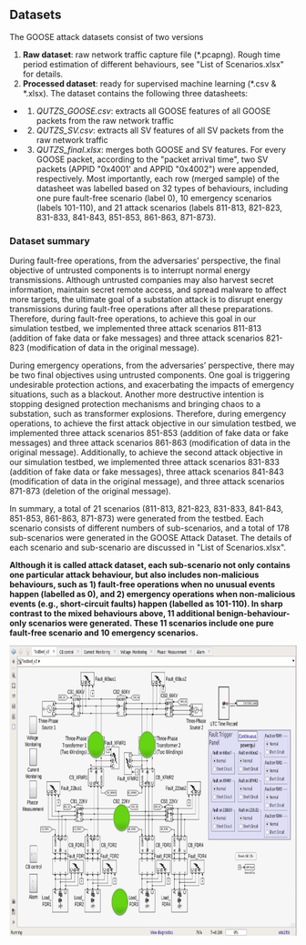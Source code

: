 ## Datasets
The GOOSE attack datasets consist of two versions
1. **Raw dataset**: raw network traffic capture file (\*.pcapng). Rough time period estimation of different behaviours, see "List of Scenarios.xlsx" for details.
2. **Processed dataset**: ready for supervised machine learning (\*.csv & \*.xlsx). The dataset contains the following three datasheets:
- 1) *QUTZS_GOOSE.csv*: extracts all GOOSE features of all GOOSE packets from the raw network traffic 
- 2) *QUTZS_SV.csv*: extracts all SV features of all SV packets from the raw network traffic
- 3) *QUTZS_final.xlsx*: merges both GOOSE and SV features. For every GOOSE packet, according to the "packet arrival time", two SV packets (APPID "0x4001' and APPID "0x4002") were appended, respectively. Most importantly, each row (merged sample) of the datasheet was labelled based on 32 types of behaviours, including one pure fault-free scenario (label 0), 10 emergency scenarios (labels 101-110), and 21 attack scenarios (labels 811-813, 821-823, 831-833, 841-843, 851-853, 861-863, 871-873).

### Dataset summary
During fault-free operations, from the adversaries’ perspective, the final objective of untrusted components is to interrupt normal energy transmissions. Although untrusted companies may also harvest secret information, maintain secret remote access, and spread malware to affect more targets, the ultimate goal of a substation attack is to disrupt energy transmissions during fault-free operations after all these preparations. Therefore, during fault-free operations, to achieve this goal in our simulation testbed, we implemented three attack scenarios 811-813 (addition of fake data or fake messages) and three attack scenarios 821-823 (modification of data in the original message).

During emergency operations, from the adversaries’ perspective, there may be two final objectives using untrusted components. One goal is triggering undesirable protection actions, and exacerbating the impacts of emergency situations, such as a blackout. Another more destructive intention is stopping designed protection mechanisms and bringing chaos to a substation, such as transformer explosions. Therefore, during emergency operations, to achieve the first attack objective in our simulation testbed, we implemented three attack scenarios 851-853 (addition of fake data or fake messages) and three attack scenarios 861-863 (modification of data in the original message). Additionally, to achieve the second attack objective in our simulation testbed, we implemented three attack scenarios 831-833 (addition of fake data or fake messages), three attack scenarios 841-843 (modification of data in the original message), and three attack scenarios 871-873 (deletion of the original message).

In summary, a total of 21 scenarios (811-813, 821-823, 831-833, 841-843, 851-853, 861-863, 871-873) were generated from the testbed. Each scenario consists of different numbers of sub-scenarios, and a total of 178 sub-scenarios were generated in the GOOSE Attack Dataset. The details of each scenario and sub-scenario are discussed in "List of Scenarios.xlsx". 

**Although it is called attack dataset, each sub-scenario not only contains one particular attack behaviour, but also includes non-malicious behaviours, such as 1) fault-free operations when no unusual events happen (labelled as 0), and 2) emergency operations when non-malicious events (e.g., short-circuit faults) happen (labelled as 101-110). In sharp contrast to the mixed behaviours above, 11 additional benign-behaviour-only scenarios were generated. These 11 scenarios include one pure fault-free scenario and 10 emergency scenarios.**

<img src="https://github.com/CSCRC-SCREED/QUT-ZSS-2023/blob/main/PrimaryPlant.jpg" alt="" width="800" height="510" />